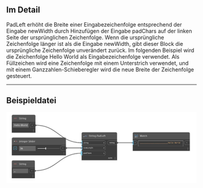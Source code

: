 ## Im Detail
PadLeft erhöht die Breite einer Eingabezeichenfolge entsprechend der Eingabe newWidth durch Hinzufügen der Eingabe padChars auf der linken Seite der ursprünglichen Zeichenfolge. Wenn die ursprüngliche Zeichenfolge länger ist als die Eingabe newWidth, gibt dieser Block die ursprüngliche Zeichenfolge unverändert zurück. Im folgenden Beispiel wird die Zeichenfolge Hello World als Eingabezeichenfolge verwendet. Als Füllzeichen wird eine Zeichenfolge mit einem Unterstrich verwendet, und mit einem Ganzzahlen-Schieberegler wird die neue Breite der Zeichenfolge gesteuert.
___
## Beispieldatei

![PadLeft](./DSCore.String.PadLeft_img.jpg)

